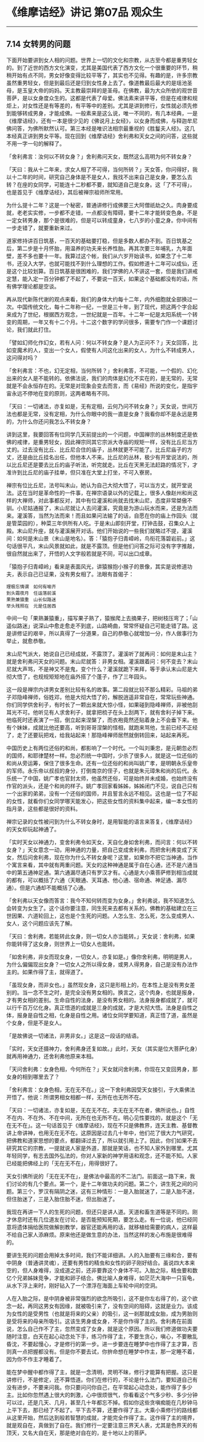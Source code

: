 # 《维摩诘经》讲记 第07品 观众生

------

## 7.14 女转男的问题

下面开始要讲到女人相的问题。世界上一切的文化和宗教，从古至今都是重男轻女的。到了近世的西方文化演变，尤其是美国代表了西方文化一个很重要的环节，稍稍开始有点不同，男女好像变得比较平等了，其实也不见得。有趣的是，许多宗教虽然重男轻女，但是到最后还是归到女性身上去了。像道教最后最大的是瑶池圣母，是玉皇大帝的妈妈。天主教最崇拜的是圣母。在佛教，最为大众所依的观世音菩萨，是以女身度众生的。这都是代表了母爱。佛法素来讲平等，但是在戒律和规炬上，对女性还是有等差的，有平等中的差别。尤其是讲到修行，女性就必须先修到能够转成男身，才能成佛。一般素来是这么说，唯一不同的，有几本经典，一是《维摩诘经》，还有一本是很少见的《佛说月上女经》，以女身而成佛，与释迦牟尼佛问答，为佛所默然认可。第三本经是唯识法相宗最重视的《胜鬘夫人经》。这几本经真正讲到男女平等。现在回到《维摩诘经》舍利弗和天女之间的问答，这些就不用一字一句的解释了。

「舍利弗言：汝何以不转女身？」舍利弗问天女，既然这么高明为何不转女身？

「天曰：我从十二年来，求女人相了不可得，当何所转？」天女答，你问得好，我以十二年的时间，研究自己身体是不是女人，我找不出来自己是女身，要怎么去转？在座的女同学，可能连十二秒都不要，就知道自己是女身。这「了不可得」，也是首见于《维摩诘经》，其后被禅宗祖师所常用。

为什么提十二年？这是一个秘密，普通讲修行成佛要三大阿僧祇劫之久。肉身要成就，老老实实修，一步都不走错，一点都没有障碍，要十二年才能转变色身。不是一定女转男身，那个是很难的，但是可以转成童身，七八岁的小童之身。你中间有一步走错了，就要重新来过。

道家修持讲百日筑基，一百天的基础要打稳，但是多数人都办不到。百日筑基之后，第二步是十月怀胎，用温养的功夫来长养性胎。再其次要三年哺乳，九年面壁，差不多也要十一年。我算过这个帐，我们从六岁开始读书，如果念了十二年书，还没入大学，也就可能找不到什么理想的工作。假如修道十二年可以成仙，还是这个比较划算。百日筑基是很困难的，我们学佛的人不讲这一套，但是我们讲戒定慧，能入定一百分钟都了不起了，不要说一百天，如果这个基础都没有的话，所有佛学理论都是空谈。

再从现代新陈代谢的观点来看，我们的身体大约每十二年，内外细胞就全部换过一次。中国传统文化，每十二年称一纪，一世是三十年，到了现代，把这两个字合起来成为了世纪，根据西方观念，一世纪就是一百年。十二年一纪是太阳系统一个转变的周期，一年又有十二个月。十二这个数字的学问很多，需要专门作一个课题讨论，我们就此打住。

「譬如幻师化作幻女，若有人问：何以不转女身？是人为正问不？」天女回答，比如变魔术的人，变出一个女人，假使有人问这化出来的女人，为什么不转成男人，这问得对吗？

「舍利弗言：不也，幻无定相，当何所转？」舍利弗答，不可能，一个假的、幻化出来的女人是不能转的。依佛法说，我们的肉体是幻化不实在的，是无常的，无常就是不会永恒存在的。无常是对现象会变去而言，而《易经》所说的变化，是指宇宙永远不停地在变的原则，这两者略有不同。

「天曰：一切诸法，亦复如是，无有定相，云何乃问不转女身？」天女说，世间万法也都是无常，没有定相，为什么你眼中的我一直是女身？我看你却不是永远是男的，为什么你还问我怎么不转女身？

讲到这里，我要回答有位同学几天前提出的一个问题，中国禅宗的丛林制度还是依佛的戒律，是重男轻女，因此禅宗同其它宗派大寺庙的规矩一样，没有比丘尼当方丈的。过去没有比丘、比丘尼合住的庙子，丛林就更不可能了。比丘尼庙子的方丈，还是由比丘挂名出任，但他本人不来。比丘尼的丛林，极少有开堂说法的，所以比丘尼还是要去比丘的庙子听法，听完就走。比丘在天黑无法赶路的情况下，才准许到比丘尼的庙子挂单，但只准在大堂上打坐，不可入寮房。

禅宗有位比丘尼，法号叫末山，她认为自己大彻大悟了，可以当方丈，就开堂说法。这在当时是革命性的一件事，在禅宗语录以外的记载上，很多人像赵州和尚这样的大禅师，对此事都反对，其中有位灌溪和尚就去找末山尼，态度非常桀傲不驯。小尼姑通报了，末山尼就让人去问灌溪，究竟是为游山玩水而来，还是为法而来。灌溪答，当然为法而来！而且如果问法输了的话，自愿在你的庙上作园头（就是管菜园的），种菜三年供所有人吃。于是末山即刻开堂，打钟击鼓，召集众人上殿。末山尼升座，就与灌溪展开对话。他们开始说的一些我们就略过不提，灌溪间：如何是末山景（末山是地名）。答：「猿抱子归青嶂岭，鸟衔花落碧岩前。」这句话很平凡，末山风景就如此，就是不露顶。但是他们问答之际可没有字字推敲，很自然就出来了，开悟的人文字般若就是不同，可以出口成章。

「猿抱子归青嶂岭」看来是表面风光，讲猿猴抱小猴子的景像，其实是说修道功夫，表示自己已证果，没有男女相了。法眼有首偈子：

```
理极忘情谓　如何有喻齐
到头霜夜月　任运落前溪
果熟兼猿重　山长似路迷
举头残照在　元是住居西
```

中间一句「果熟兼猿重」，描写果子熟了，猿猴爬上去摘果子，把树枝压弯了；「山遥似路迷」说深山中愈走愈走不到底，山路崎曲，常常怀疑自己可能走错了路。这是讲修证的艰辛，所以真得了一分道果，自己的恭敬心就增加一分，作人做事行为举止，就愈恭敬。

末山尼气派大，她说自己已经成就，不露顶了。灌溪听了就再问：如何是末山主？就是舍利弗问天女的问题。末山尼就答：非男女相。灌溪跟着问：何不变去？末山尼就大声骂，不是神又不是鬼，变个什么？灌溪就跪下来拜，等于承认末山尼是大彻大悟了，也规规矩矩地在庙外搭了个蓬子，作了三年园头。

这一段是禅宗内讲男女差别比较有名的故事。第二段就比较不那么精彩。马祖的弟子邓隐峰禅师，俗姓邓，他是大彻大悟了的，解脱逍遥非常自在，常常玩些神通。你们同学供舍利子，有时长了一颗出来就大惊小怪，如果碰到隐峰禅师，非被他刮耳光不可。他听见有人求舍利子，就拿把梳子在头上刮两下，就有舍利子掉下来。他临死时还表演了一招，倒立起来涅槃了，而衣袍竟然还贴着身上不会垂下来。他有个妹妹，成就比他还要高，听到哥哥涅槃的怪相，就跑来骂他，生前已经不正经了，走了还要玩把戏，给我站起来！那隐峰禅师居然就倒转回来，站起来再死。

中国历史上有两位还俗的和尚，都影响了一个时代。一个叫刘秉忠，是元朝忽必烈的国师，和耶律楚材一样。忽必烈统一中国时，少杀了很多人，就是这一位还俗的和尚从旁运筹，保住了很多生命。还有一位还俗的和尚叫姚广孝，是明朝永乐皇帝的军师。永乐帝以叔叔的身分，打倒南京的侄子，也就是朱元璋朱和尚的后代。永乐统一了中国，姚广孝也官封太师，他虽然还俗，可是始终并未成婚，也始终没有作官的派头，还是个和尚的样子。姚广孝回家看姊姊，姊姊闭门不见，说自己只有一个出家的弟弟，没有一个还俗的国师，并且誓言永远不相见。这也是一位了不起的女性，就看你们女同学哪天能发心，把这些女性的资料集中起来，编一本女性的指月录，这些都是很好的资料。

禅宗记录的女性被问到为什么不转女身时，是用智能的语言来答复，《维摩诘经》的天女却玩起神通了。

「实时天女以神通力，变舍利弗令如天女，天自化身如舍利弗，而问言：何以不转女身？」天女意念一动，用神通的力量，把自己变成舍利弗，而把舍利弗变成了天女，然后问舍利弗，现在你为什么不转女身呢？这里，如果你不把它当神通，当作个寓言来看，其中就有两重问题。天女的这种神通是属于自在心通，还不是六通当中的第五通神足通。第六通漏尽通只有罗汉才有。心通是大小乘菩萨修到相当成就的都有，可以概括了六通（天眼通、天耳通、他心通、宿命通、神足通、漏尽通）。但是六通却不能概括了心通。

「舍利弗以天女像而答言：我今不知何转而变为女身。」舍利弗说，我不知道怎么会转变为女生了。这个话你要注意，同生死来去都有关系的。佛教的基础建立在三世因果、六道轮回上，这也是个生死的问题。人怎么生、怎么死，怎么变成男人、女人，这个问题应该先了解。

「天曰：舍利弗，若能转此女身，则一切女人亦当能转。」天女说：舍利弗，如果你能转得了这女身，则世界上一切女人也能转。

「如舍利弗，非女而现女身，一切女人，亦复如是。」像你舍利弗，明明是男人，为什么偏偏现出女身？一切女人之所以得女身，或男人得男身，自己是没有办法作主的。如果作得了主，就得道了。

「虽现女身，而非女也。」虽然现女身，这只是形相上的，在本性上是没有男女差别的。当一念不生之时，是完全没有男女相的。换言之，这个肉身，也就是报身，才有男女相的差别。生命自性的法身，是没有男女相的。法身报身都成就了，就可以行千百万亿化身。真正悟道的成就是三身的成就，才是大彻大悟。法身是自性之体，报身是自性之相，化身是自性之用。诸位女同学要知道，真正悟了道，虽然是个女身，但是不是女人。

「是故佛说一切诸法，非男非女。」这是这一段话的结语。

「实时，天女还摄神力，舍利弗身还复如故。」此时，天女（其实是位大菩萨化身）就再用神通力，还舍利弗他原来本相。

「天问舍利弗：女身色相，今何所在？」天女就问舍利弗，你现在又变回男身，那女身的相到哪里去了？

「舍利弗言：女身色相，无在无不在。」这一下舍利弗因受天女接引，于大乘佛法开悟了。他说：所谓男相女相都一样，无所在也无所不在。

「天曰：一切诸法，亦复如是，无在无不在。夫无在无不在者，佛所说也。」自性不在内、不在外、不在中间，无所在也无所不在。明心见性要找的，就是这个「无在无不在」。这一句话首见于《维摩诘经》，现在不只是佛教界，连天主教、基督教讲上帝讲神，也用无在无不在。这原因是过去几十年中，他们花了很大力气研究，把佛教和道家思想的要点，都翻译过去了，所以就引用上了。因此，你们如果不去研究其它的宗教，一提就说人家是外道，那就是笑话，也不知人家外到哪里。尤其年轻同学，有志去国外弘法的，你对人家新的神学用语和观念，还不能不知。人家已经能把佛经上的「无在无不在」，用得很好了。

天女引佛所说的「无在无不在」，是佛法中最高的不二法门。前面这一路下来，我们讨论的有几个要点。第一个，是十二年做功夫的问题。第二个，讲生死之间的问题。第三个，罗汉有隔阴之迷，这有三种情形：一是入胎就迷了，二是入胎不迷，但住胎迷了，三是入胎住胎不迷，但出胎迷了。

我现在再讲一下人的生死的问题，但还只是讲人道。天道和畜生道等是不同的。刚才休息时还有几位道友在讨论，是否能预知死期，要怎么走。有一位说，他已经同意将遗体捐给医院做解剖教学，器官还能再用的话，就移植给需要的病人，这样最不给自己家人添麻烦。原来他还是做生意的办法，当然这样的发心布施是很难得的。

要讲生死的问题会用掉太多时间，我们不能详细讲。人的入胎要有三缘和合，要有中阴身（普通讲灵魂），还要有男性的精虫和女性的卵子刚好结合。虽说四大本来空的，但人身难得，没成道之前，还非要靠这个身体不可。入胎之际，精虫要和数亿个兄弟姊妹竞争，才能和卵子结合。佛比喻人身难得，如茫茫大海中一只盲龟，从水下浮上来时，刚好钻入了一个漂浮在海面上车轮中间的空洞。

人在入胎之际，是中阴身被非常强烈的欲念所吸引，这不是你左右得了的，这个欲念一起，再同这男女有因缘，就被吸引来了，没有空间的阻碍，这就是业力。该成为女性的是受男性（也就是将来的父亲）的吸引，这一剎那就成女胎，成为男胎则是受将来的母亲所吸引。这该生男身或女身，不是你作得了主的。舍利弗在前面说，怎么自己作不了主，忽然变成了女身，就是这个原因。所以我们修道做功夫要随时注意，白天在起心动念处下手，练习作得了主，不要生贪心，嗔心，不要散乱昏沈，不要起慢心，才是修行的第一步。进一步要连在睡梦中也作得了主才算，否则真一点把握都没有。但是你不要去试，你拚命想在睡梦中作主，那一定睡不着，因为你不作主才睡着了。

能在梦中醒中都作得了主，就是一念清明，灵明不昧，修行才能算有把握。这只是讲修行，不是修定，还不算悟道。你们在修行的，不论是什么法门，要知道自己有没有进步，不要来问我。你只要问问你自己，在平常起心动念处，能作得了多少主。比如你忽然遇上很大的刺激，心中很烦很气，你看看这个气多少秒、多少分钟可以过，还是几天、几月，甚至几十年都忘不掉。假如你这些贪嗔痴能在几秒钟马上平下去，那已经了不起了。平下去不算，还要作得了主。大乘小乘修行的路线都从这里开始，然后达到般若智慧的成就，才能完全作得了主。这作得了主的境界，就是观自在，真做到了自在。我们修行一定要注意三界天人表，尤其是色界天的有顶天，又名大自在天，那是绝对自在的，是十地以上的菩萨。

